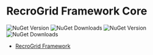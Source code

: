 # RecroGrid Framework Core

![NuGet Version](https://img.shields.io/nuget/v/Recrovit.RecroGridFramework.Core?label=latest&link=https%3A%2F%2Fwww.nuget.org%2Fpackages%2FRecrovit.RecroGridFramework.Core) ![NuGet Downloads](https://img.shields.io/nuget/dt/Recrovit.RecroGridFramework.Core)
![NuGet Version](https://img.shields.io/nuget/v/RecroGrid?label=RecroGrid&link=https%3A%2F%2Fwww.nuget.org%2Fpackages%2FRecroGrid) ![NuGet Downloads](https://img.shields.io/nuget/dt/RecroGrid)

- [RecroGrid Framework](https://RecroGrid.com)
